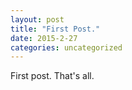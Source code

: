 ```yaml
---
layout: post
title: "First Post."
date: 2015-2-27
categories: uncategorized
---
```


First post. That's all.

